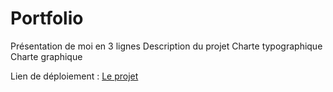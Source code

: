 # Portfolio

Présentation de moi en 3 lignes
Description du projet
Charte typographique
Charte graphique

Lien de déploiement : [Le projet](https://bastienu.github.io/Portfolio_Bastien_Usubelli/)